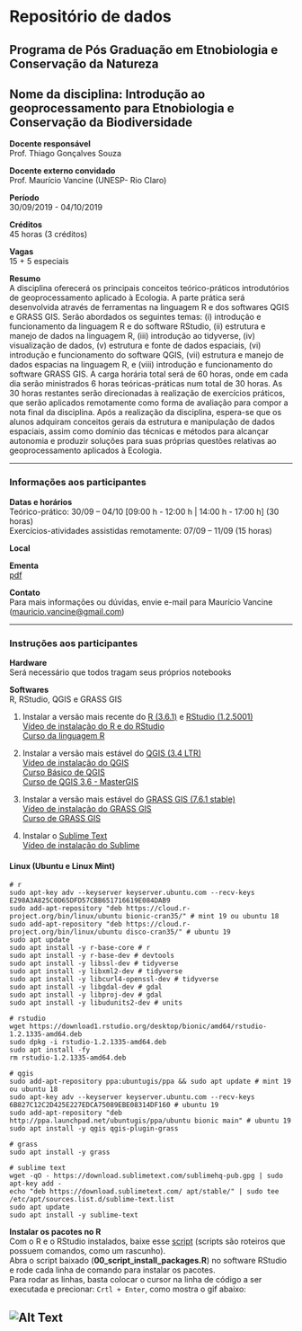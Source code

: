 # Repositório de dados

## Programa de Pós Graduação em Etnobiologia e Conservação da Natureza

## Nome da disciplina: Introdução ao geoprocessamento para Etnobiologia e Conservação da Biodiversidade 

**Docente responsável** <br>
Prof. Thiago Gonçalves Souza

**Docente externo convidado** <br>
Prof. Maurício Vancine (UNESP- Rio Claro)

**Período** <br>
30/09/2019 - 04/10/2019

**Créditos** <br>
45 horas (3 créditos)

**Vagas** <br>
15 + 5 especiais

**Resumo** <br>
A disciplina oferecerá os principais conceitos teórico-práticos introdutórios de geoprocessamento aplicado à Ecologia. A parte prática será desenvolvida através de ferramentas na linguagem R e dos softwares QGIS e GRASS GIS. Serão abordados os seguintes temas: (i) introdução e funcionamento da linguagem R e do software RStudio, (ii) estrutura e manejo de dados na linguagem R, (iii) introdução ao tidyverse, (iv) visualização de dados, (v) estrutura e fonte de dados espaciais, (vi) introdução e funcionamento do software QGIS, (vii) estrutura e manejo de dados espacias na linguagem R, e (viii) introdução e funcionamento do software GRASS GIS. A carga horária total será de 60 horas, onde em cada dia serão ministrados 6 horas teóricas-práticas num total de 30 horas. As 30 horas restantes serão direcionadas à realização de exercícios práticos, que serão aplicados remotamente como forma de avaliação para compor a nota final da disciplina. Após a realização da disciplina, espera-se que os alunos adquiram conceitos gerais da estrutura e manipulação de dados espaciais, assim como domínio das técnicas e métodos para alcançar autonomia e produzir soluções para suas próprias questões relativas ao geoprocessamento aplicados à Ecologia.

---

### Informações aos participantes

**Datas e horários** <br>
Teórico-prático: 30/09 – 04/10 [09:00 h - 12:00 h | 14:00 h - 17:00 h] (30 horas) <br>
Exercícios-atividades assistidas remotamente: 07/09 – 11/09 (15 horas)

**Local** <br>

**Ementa** <br> 
[pdf](https://gitlab.com/mauriciovancine/disciplina-geoprocessamento/blob/master/00_ementa/ementa.pdf)

**Contato** <br>
Para mais informações ou dúvidas, envie e-mail para Maurício Vancine (mauricio.vancine@gmail.com)

---

### Instruções aos participantes

**Hardware** <br>
Será necessário que todos tragam seus próprios notebooks

**Softwares**<br>
R, RStudio, QGIS e GRASS GIS <br>

1. Instalar a versão mais recente do [R (3.6.1)](https://www.r-project.org) e [RStudio (1.2.5001)](https://www.rstudio.com) <br>
[Vídeo de instalação do R e do RStudio](https://youtu.be/l1bWvZMNMCM) <br>
[Curso da linguagem R](https://www.youtube.com/playlist?list=PLucm8g_ezqNq0RMHvzZ8M32xhopFhmsr6)

2. Instalar a versão mais estável do [QGIS (3.4 LTR)](https://qgis.org/pt_BR/site) <br>
[Vídeo de instalação do QGIS](https://youtu.be/QjhCkX2sVI4) <br>
[Curso Básico de QGIS](https://www.youtube.com/playlist?list=PLRrETkwtvTrMEeicAyYABdNwPpnzZdw5q) <br>
[Curso de QGIS 3.6 - MasterGIS](https://www.youtube.com/watch?v=anSaq5pbCpk&list=PLjHRAtOKOOLhHyQHUXBCfSqOWHFJZ1Pnf)

3. Instalar a versão mais estável do [GRASS GIS (7.6.1 stable)](https://grass.osgeo.org/#) <br>
[Vídeo de instalação do GRASS GIS](https://youtu.be/wKRCtwq65VU) <br>
[Curso de GRASS GIS](https://www.youtube.com/watch?v=56xkXMd9XBM&list=PLycBDiXWmuxnfLUjs1wkm6WvYsazeLZ0K)

4. Instalar o [Sublime Text](https://www.sublimetext.com/) <br>
[Vídeo de instalação do Sublime](https://youtu.be/j61dqr7geRo) <br>

#### Linux (Ubuntu e Linux Mint)
```
# r
sudo apt-key adv --keyserver keyserver.ubuntu.com --recv-keys E298A3A825C0D65DFD57CBB651716619E084DAB9
sudo add-apt-repository "deb https://cloud.r-project.org/bin/linux/ubuntu bionic-cran35/" # mint 19 ou ubuntu 18
sudo add-apt-repository "deb https://cloud.r-project.org/bin/linux/ubuntu disco-cran35/" # ubuntu 19
sudo apt update
sudo apt install -y r-base-core # r
sudo apt install -y r-base-dev # devtools
sudo apt install -y libssl-dev # tidyverse
sudo apt install -y libxml2-dev # tidyverse
sudo apt install -y libcurl4-openssl-dev # tidyverse
sudo apt install -y libgdal-dev # gdal
sudo apt install -y libproj-dev # gdal
sudo apt install -y libudunits2-dev # units

# rstudio
wget https://download1.rstudio.org/desktop/bionic/amd64/rstudio-1.2.1335-amd64.deb
sudo dpkg -i rstudio-1.2.1335-amd64.deb
sudo apt install -fy
rm rstudio-1.2.1335-amd64.deb

# qgis
sudo add-apt-repository ppa:ubuntugis/ppa && sudo apt update # mint 19 ou ubuntu 18
sudo apt-key adv --keyserver keyserver.ubuntu.com --recv-keys 6B827C12C2D425E227EDCA75089EBE08314DF160 # ubuntu 19
sudo add-apt-repository "deb http://ppa.launchpad.net/ubuntugis/ppa/ubuntu bionic main" # ubuntu 19
sudo apt install -y qgis qgis-plugin-grass

# grass
sudo apt install -y grass

# sublime text
wget -qO - https://download.sublimetext.com/sublimehq-pub.gpg | sudo apt-key add -
echo "deb https://download.sublimetext.com/ apt/stable/" | sudo tee /etc/apt/sources.list.d/sublime-text.list
sudo apt update
sudo apt install -y sublime-text

```

**Instalar os pacotes no R** <br>
Com o R e o RStudio instalados, baixe esse [script]() (scripts são roteiros que possuem comandos, como um rascunho). <br>
Abra o script baixado (**00_script_install_packages.R**) no software RStudio e rode cada linha de comando para instalar os pacotes. <br>
Para rodar as linhas, basta colocar o cursor na linha de código a ser executada e precionar: `Crtl + Enter`, como mostra o gif abaixo:

![Alt Text](https://appsilon.com/wp-content/uploads/2019/03/blog_code_execution_optimized.gif)
---